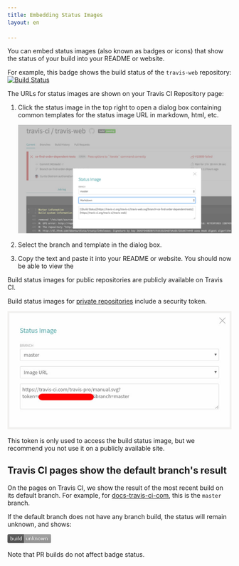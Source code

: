 ```yaml
---
title: Embedding Status Images
layout: en

---
```


You can embed status images (also known as badges or icons) that show the
status of your build into your README or website.

For example, this badge shows the build status of the `travis-web` repository:
[![Build Status](https://travis-ci.org/travis-ci/travis-web.svg?branch=master)](https://travis-ci.org/travis-ci/travis-web)

The URLs for status images are shown on your Travis CI Repository page:

1. Click the status image in the top right to open a dialog box containing common
   templates for the status image URL in markdown, html, etc.

   ![add to Github](/images/add_Markdown_bade_github.jpg)

2. Select the branch and template in the dialog box.

3. Copy the text and paste it into your README or website. You should now be able to view the

Build status images for public repositories are publicly available on Travis CI.

Build status images for [private repositories](https://travis-ci.com) include
a security token.

![Screenshot of private repository badge](/images/status_image_private.jpg)

This token is only used to access the build status image, but we recommend you
not use it on a publicly available site.

## Travis CI pages show the default branch's result

On the pages on Travis CI, we show the result of the most recent
build on its default branch.
For example, for [docs-travis-ci-com](https://travis-ci.org/travis-ci/docs-travis-ci-com/builds),
this is the `master` branch.

If the default branch does not have any branch build, the status will remain
unknown, and shows:

![unknown status image](https://raw.githubusercontent.com/travis-ci/travis-api/master/public/images/result/unknown.png)

Note that PR builds do not affect badge status.
